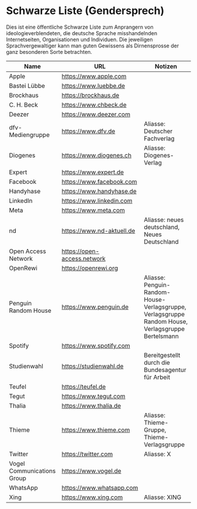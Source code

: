 # Schwarze Liste (Gendersprech)

Dies ist eine öffentliche Schwarze Liste zum Anprangern von ideologieverblendeten, die deutsche Sprache misshandelnden Internetseiten, Organisationen und Individuen. Die jeweiligen Sprachvergewaltiger kann man guten Gewissens als Dirnensprosse der ganz besonderen Sorte betrachten.

| Name | URL | Notizen |
| --- | --- | --- |
| Apple | https://www.apple.com |  |
| Bastei Lübbe | https://www.luebbe.de |  |
| Brockhaus | https://brockhaus.de |  |
| C. H. Beck | https://www.chbeck.de |  |
| Deezer | https://www.deezer.com |  |
| dfv-Mediengruppe | https://www.dfv.de | Aliasse: Deutscher Fachverlag |
| Diogenes | https://www.diogenes.ch | Aliasse: Diogenes-Verlag |
| Expert | https://www.expert.de |  |
| Facebook | https://www.facebook.com |  |
| Handyhase | https://www.handyhase.de |  |
| LinkedIn | https://www.linkedin.com |  |
| Meta | https://www.meta.com |  |
| nd | https://www.nd-aktuell.de | Aliasse: neues deutschland, Neues Deutschland |
| Open Access Network | https://open-access.network |  |
| OpenRewi | https://openrewi.org |  |
| Penguin Random House | https://www.penguin.de | Aliasse: Penguin-Random-House-Verlagsgruppe, Verlagsgruppe Random House, Verlagsgruppe Bertelsmann |
| Spotify | https://www.spotify.com |  |
| Studienwahl | https://studienwahl.de | Bereitgestellt durch die Bundesagentur für Arbeit |
| Teufel | https://teufel.de |  |
| Tegut | https://www.tegut.com |  |
| Thalia | https://www.thalia.de |  |
| Thieme | https://www.thieme.com | Aliasse: Thieme-Gruppe, Thieme-Verlagsgruppe |
| Twitter | https://twitter.com | Aliasse: X |
| Vogel Communications Group | https://www.vogel.de |  |
| WhatsApp | https://www.whatsapp.com |  |
| Xing | https://www.xing.com | Aliasse: XING |
